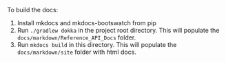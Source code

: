 To build the docs:

1. Install mkdocs and mkdocs-bootswatch from pip
2. Run `./gradlew dokka` in the project root directory. This will populate the `docs/markdown/Reference_API_Docs` folder.
3. Run `mkdocs build` in this directory. This will populate the `docs/markdown/site` folder with html docs.